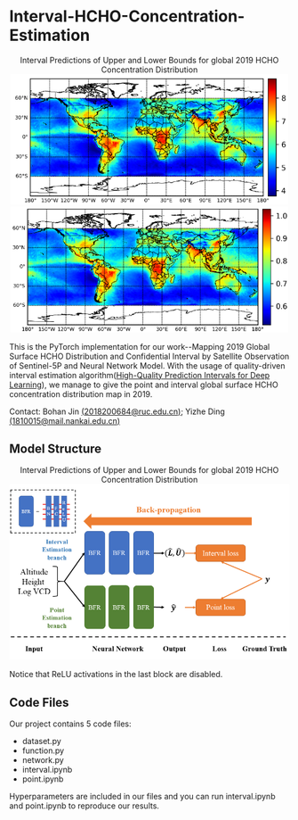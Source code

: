 # Interval-HCHO-Concentration-Estimation
<center class="half">
  Interval Predictions of Upper and Lower Bounds for global 2019 HCHO Concentration Distribution 
    <img src="https://github.com/dingyizhe2000/Interval-HCHO-Concentration-Estimation/blob/main/images/U.png" width="500"/><img src="https://github.com/dingyizhe2000/Interval-HCHO-Concentration-Estimation/blob/main/images/L.png" width="500"/> </center>

This is the PyTorch implementation for our work--Mapping 2019 Global Surface HCHO Distribution and Confidential Interval by Satellite Observation of Sentinel-5P and Neural Network Model. With the usage of quality-driven interval estimation algorithm([High-Quality Prediction Intervals for Deep Learning](https://github.com/TeaPearce/Deep_Learning_Prediction_Intervals)), we manage to give the point and interval global surface HCHO concentration distribution map in 2019.

Contact:  Bohan Jin [(2018200684@ruc.edu.cn)](2018200684@ruc.edu.cn); Yizhe Ding [(1810015@mail.nankai.edu.cn)](1810015@mail.nankai.edu.cn)

## Model Structure
<center class="half">
  Interval Predictions of Upper and Lower Bounds for global 2019 HCHO Concentration Distribution 
    <img src="https://github.com/dingyizhe2000/Interval-HCHO-Concentration-Estimation/blob/main/images/model.png" width="1000"/></center>

Notice that ReLU activations in the last block are disabled.

## Code Files
Our project contains 5 code files:
- dataset.py
- function.py
- network.py
- interval.ipynb
- point.ipynb

Hyperparameters are included in our files and you can run interval.ipynb and point.ipynb to reproduce our results.
